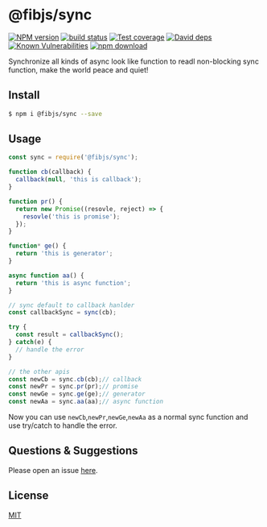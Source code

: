 # @fibjs/sync

[![NPM version][npm-image]][npm-url]
[![build status][travis-image]][travis-url]
[![Test coverage][codecov-image]][codecov-url]
[![David deps][david-image]][david-url]
[![Known Vulnerabilities][snyk-image]][snyk-url]
[![npm download][download-image]][download-url]

[npm-image]: https://img.shields.io/npm/v/@fibjs/sync.svg?style=flat-square
[npm-url]: https://npmjs.org/package/@fibjs/sync
[travis-image]: https://img.shields.io/travis/fibjs-modules/sync.svg?style=flat-square
[travis-url]: https://travis-ci.org/fibjs-modules/sync
[codecov-image]: https://img.shields.io/codecov/c/github/fibjs-modules/sync.svg?style=flat-square
[codecov-url]: https://codecov.io/github/fibjs-modules/sync?branch=master
[david-image]: https://img.shields.io/david/fibjs-modules/sync.svg?style=flat-square
[david-url]: https://david-dm.org/fibjs-modules/sync
[snyk-image]: https://snyk.io/test/npm/@fibjs/sync/badge.svg?style=flat-square
[snyk-url]: https://snyk.io/test/npm/@fibjs/sync
[download-image]: https://img.shields.io/npm/dm/@fibjs/sync.svg?style=flat-square
[download-url]: https://npmjs.org/package/@fibjs/sync

Synchronize all kinds of async look like function to readl non-blocking sync function, make the world peace and quiet!

## Install

```bash
$ npm i @fibjs/sync --save
```

## Usage

```js
const sync = require('@fibjs/sync');

function cb(callback) {
  callback(null, 'this is callback');
}

function pr() {
  return new Promise((resovle, reject) => {
    resovle('this is promise');
  });
}

function* ge() {
  return 'this is generator';
}

async function aa() {
  return 'this is async function';
}

// sync default to callback hanlder
const callbackSync = sync(cb);

try {
  const result = callbackSync();
} catch(e) {
  // handle the error
}

// the other apis
const newCb = sync.cb(cb);// callback
const newPr = sync.pr(pr);// promise
const newGe = sync.ge(ge);// generator
const newAa = sync.aa(aa);// async function

```

Now you can use `newCb`,`newPr`,`newGe`,`newAa` as a normal sync function and use try/catch to handle the error.

## Questions & Suggestions

Please open an issue [here](https://github.com/fibjs-modules/sync/issues).

## License

[MIT](LICENSE)